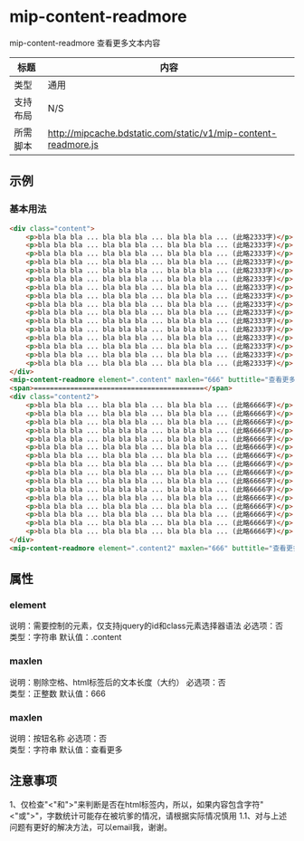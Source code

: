 # mip-content-readmore

mip-content-readmore 查看更多文本内容

标题|内容
----|----
类型|通用
支持布局| N/S
所需脚本|http://mipcache.bdstatic.com/static/v1/mip-content-readmore.js

## 示例

### 基本用法
```html
<div class="content">
    <p>bla bla bla ... bla bla bla ... bla bla bla ... (此略2333字)</p>
    <p>bla bla bla ... bla bla bla ... bla bla bla ... (此略2333字)</p>
    <p>bla bla bla ... bla bla bla ... bla bla bla ... (此略2333字)</p>
    <p>bla bla bla ... bla bla bla ... bla bla bla ... (此略2333字)</p>
    <p>bla bla bla ... bla bla bla ... bla bla bla ... (此略2333字)</p>
    <p>bla bla bla ... bla bla bla ... bla bla bla ... (此略2333字)</p>
    <p>bla bla bla ... bla bla bla ... bla bla bla ... (此略2333字)</p>
    <p>bla bla bla ... bla bla bla ... bla bla bla ... (此略2333字)</p>
    <p>bla bla bla ... bla bla bla ... bla bla bla ... (此略2333字)</p>
    <p>bla bla bla ... bla bla bla ... bla bla bla ... (此略2333字)</p>
    <p>bla bla bla ... bla bla bla ... bla bla bla ... (此略2333字)</p>
    <p>bla bla bla ... bla bla bla ... bla bla bla ... (此略2333字)</p>
    <p>bla bla bla ... bla bla bla ... bla bla bla ... (此略2333字)</p>
    <p>bla bla bla ... bla bla bla ... bla bla bla ... (此略2333字)</p>
    <p>bla bla bla ... bla bla bla ... bla bla bla ... (此略2333字)</p>
    <p>bla bla bla ... bla bla bla ... bla bla bla ... (此略2333字)</p>
</div>
<mip-content-readmore element=".content" maxlen="666" buttitle="查看更多"></mip-content-readmore>
<span>==========================================</span>
<div class="content2">
    <p>bla bla bla ... bla bla bla ... bla bla bla ... (此略6666字)</p>
    <p>bla bla bla ... bla bla bla ... bla bla bla ... (此略6666字)</p>
    <p>bla bla bla ... bla bla bla ... bla bla bla ... (此略6666字)</p>
    <p>bla bla bla ... bla bla bla ... bla bla bla ... (此略6666字)</p>
    <p>bla bla bla ... bla bla bla ... bla bla bla ... (此略6666字)</p>
    <p>bla bla bla ... bla bla bla ... bla bla bla ... (此略6666字)</p>
    <p>bla bla bla ... bla bla bla ... bla bla bla ... (此略6666字)</p>
    <p>bla bla bla ... bla bla bla ... bla bla bla ... (此略6666字)</p>
    <p>bla bla bla ... bla bla bla ... bla bla bla ... (此略6666字)</p>
    <p>bla bla bla ... bla bla bla ... bla bla bla ... (此略6666字)</p>
    <p>bla bla bla ... bla bla bla ... bla bla bla ... (此略6666字)</p>
    <p>bla bla bla ... bla bla bla ... bla bla bla ... (此略6666字)</p>
    <p>bla bla bla ... bla bla bla ... bla bla bla ... (此略6666字)</p>
    <p>bla bla bla ... bla bla bla ... bla bla bla ... (此略6666字)</p>
    <p>bla bla bla ... bla bla bla ... bla bla bla ... (此略6666字)</p>
    <p>bla bla bla ... bla bla bla ... bla bla bla ... (此略6666字)</p>
</div>
<mip-content-readmore element=".content2" maxlen="666" buttitle="查看更多"></mip-content-readmore>
```

## 属性

### element

说明：需要控制的元素，仅支持jquery的id和class元素选择器语法 
必选项：否  
类型：字符串
默认值：.content

### maxlen

说明：剔除空格、html标签后的文本长度（大约）
必选项：否  
类型：正整数
默认值：666

### maxlen

说明：按钮名称
必选项：否  
类型：字符串
默认值：查看更多

## 注意事项  

1、仅检查"<"和">"来判断是否在html标签内，所以，如果内容包含字符"<"或">"，字数统计可能存在被坑爹的情况，请根据实际情况慎用
1.1、对与上述问题有更好的解决方法，可以email我，谢谢。